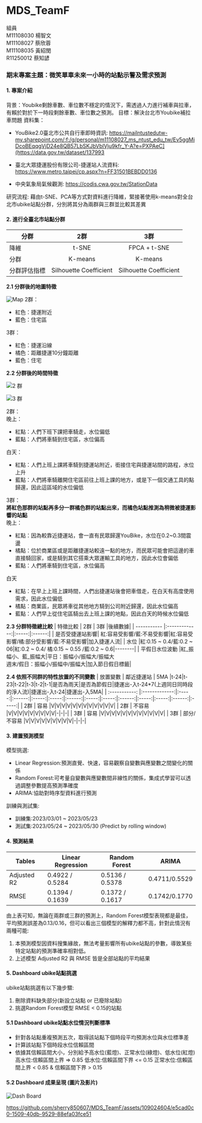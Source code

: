 # MDS_TeamF

組員 </br>
M11108030 楊智文 </br>
M11108027 蔡欣蓉 </br>
M11108035 黃紹閔 </br>
R11250012 蔡知諺 </br>

### 期末專案主題：微笑單車未來一小時的站點示警及需求預測
#### 1. 專案介紹
背景：Youbike剩餘車數、車位數不穩定的情況下，需透過人力進行補車與拉車，有賴於對於下一時段剩餘車數、車位數之預測。
目標：解決台北市Youbike補拉車問題
資料集：
- YouBike2.0臺北市公共自行車即時資訊:
  https://mailntustedutw-my.sharepoint.com/:f:/g/personal/m11108027_ms_ntust_edu_tw/Ev5ggMiDcoBEqqgVjD24e8QB57LbSKJbVblVju9kfr_Y-A?e=PXPAeC](https://data.gov.tw/dataset/137993

- 臺北大眾捷運股份有限公司-捷運站人流資料:
  https://www.metro.taipei/cp.aspx?n=FF31501BEBDD0136

- 中央氣象局氣候觀測:
  https://codis.cwa.gov.tw/StationData

研究流程: 藉由t-SNE、PCA等方式對資料進行降維，緊接著使用k-means對全台北市ubike站點分群，分別將其分為兩群與三群並比較其差異

#### 2. 進行全臺北市站點分群  

| 分群        | 2群 | 3群 |
| ----------- |:-------------:|:-----:|
| 降維        | t-SNE      | FPCA + t-SNE |
| 分群        | K-means      |  K-means |
| 分群評估指標 | Silhouette Coefficient|Silhouette Coefficient|

**2.1 分群後的地圖特徵**

![Map](https://github.com/sherry850607/MDS_TeamF/blob/main/Clusters%20Map.jpg)
2群：
- 紅色：捷運附近
- 藍色：住宅區

3群：
- 紅色：捷運沿線
- 橘色：距離捷運10分鐘距離
- 藍色：住宅

**2.2 分群後的時間特徵**  

![2 群](https://github.com/sherry850607/MDS_TeamF/blob/main/YouBike%202%20clusters.jpg)

![3 群](https://github.com/sherry850607/MDS_TeamF/blob/main/YouBike%203%20clusters.jpg)

2群：  
晚上：  
- 紅點：人們下班下課把車騎走，水位偏低
- 藍點：人們將車騎到住宅區，水位偏高
 
白天：  
- 紅點：人們上班上課將車騎到捷運站附近，銜接住宅與捷運站間的路程，水位上升
- 藍點：人們將車騎離開住宅區前往上班上課的地方，或是下一個交通工具的點歸還，因此這區域的水位偏低

3群：  
**將紅色那群的站點再多分一群橘色群的站點出來，而橘色站點推測為稍微被捷運影響的站點**  
晚上：  
- 紅點：因為較靠近捷運站，會一直有民眾歸還YouBike，水位在0.2~0.3間震盪
- 橘點：位於商業區或是距離捷運站較遠一點的地方，而民眾可能會把這邊的車直接騎回家，或是騎到其它搭乘大眾運輸工具的地方，因此水位會偏低
- 藍點：人們將車騎到住宅區，水位偏高

白天  
- 紅點：在早上上班上課時間，人們出捷運站後會把車借走，在白天有高度使用需求，因此水位偏低
- 橘點：商業區，民眾將車從其他地方騎到公司附近歸還，因此水位偏高
- 藍點：人們早上從住宅區騎出去上班上課的地點，因此白天的時候水位偏低

**2.3 分群特徵總比較**
| 特徵比較        | 2群 | 3群 |後續數據|
| ----------- |:-------------:|:-----:|:------:|
| 是否受捷運站影響| 紅:容易受影響/藍:不易受影響|紅:容易受影響/橘:部分受影響/藍:不易受影響|加入捷運人流|
| 水位        |紅:0.15 ~ 0.4/藍:0.2 ~ 06|紅:0.2 ~ 0.4/ 橘:0.15 ~ 0.55 /藍:0.2 ~ 0.6|--------|
| 平假日水位波動 |紅_振幅小、藍_振幅大|平日：振幅小/振幅大/振幅大</br> 週末/假日：振幅小/振幅中/振幅大|加入節日假日標籤|

**2.4 依照不同群的特性放置的不同變數**
| 放置變數 | 鄰近捷運站 | 5MA |t-24|t-23|t-22|t-3|t-2|t-1|是否為雨天|是否為節假日|捷運出-入t-24*7(上週同日同時段的淨人流)|捷運出-入t-24|捷運出-入5MA| 
| :-----------: |:-------------:|:-----:|:------:|:-----:|:-----:|:------:|:-----:|:-----:|:------:|:-----:|:-----:|:------:|:-----:|
| 2群 | 容易 |V|V|V|V|V|V|V|V|V|V|V|V|
| 2群 | 不容易 |V|V|V|V|V|V|V|V|V|-|-|-|
| 3群 | 容易 |V|V|V|V|V|V|V|V|V|V|V|V|
| 3群 | 部分/不容易 |V|V|V|V|V|V|V|V|V|-|-|-|


#### 3. 建置預測模型
模型挑選: 
- Linear Regression:預測直覺、快速，容易觀察自變數與應變數之間變化的關係
- Random Forest:可考量自變數與應變數間非線性的關係，集成式學習可以透過調整參數提高預測準確度
- ARIMA:協助對時序型資料進行預測  

訓練與測試集:
- 訓練集:2023/03/01 ~ 2023/05/23
- 測試集:2023/05/24 ~ 2023/05/30 (Predict by rolling window)

#### 4. 預測結果
| Tables        |Linear Regression |  Random Forest  |     ARIMA     |
| ------------- | ---------------- | --------------- | ------------- |
| Adjusted R2   | 0.4922 / 0.5284  | 0.5136 / 0.5378 | 0.4711/0.5529 |
| RMSE          | 0.1394 / 0.1639  | 0.1372 / 0.1617 | 0.1742/0.1770 |

由上表可知，無論在兩群或三群的預測上，Random Forest模型表現都是最佳，平均預測誤差為0.13/0.16，但可以看出三個模型的解釋力都不高，針對此情況有兩種可能:
1. 本預測模型因資料搜集緣故，無法考量影響所有ubike站點的參數，導致某些特定站點的預測準確率相對低。
2. 上述模型 Adjusted R2 與 RMSE 皆是全部站點的平均結果

#### 5. Dashboard ubike站點挑選
ubike站點挑選有以下幾步驟:
1. 刪除資料缺失部分(新設立站點 or 已廢除站點)
2. 挑選Random Forest模型 RMSE < 0.15的站點

#### 5.1 Dashboard ubike站點水位情況判斷標準
- 針對各站點重複預測五次，取得該站點下個時段平均預測水位與水位標準差
- 計算該站點下個時段水位信賴區間
- 依據其信賴區間大小，分別給予高水位(藍燈)、正常水位(綠燈)、低水位(紅燈)
  高水位:信賴區間上界 => 0.85
  低水位:信賴區間下界 <= 0.15
  正常水位:信賴區間上界 < 0.85 & 信賴區間下界 > 0.15

#### 5.2 Dashboard 成果呈現 (圖片及影片)

![Dash Board](https://github.com/sherry850607/MDS_TeamF/blob/main/DashBoard%20Demo.png)

https://github.com/sherry850607/MDS_TeamF/assets/109024604/e5cad0c0-1509-40db-9529-88efa03fce51




